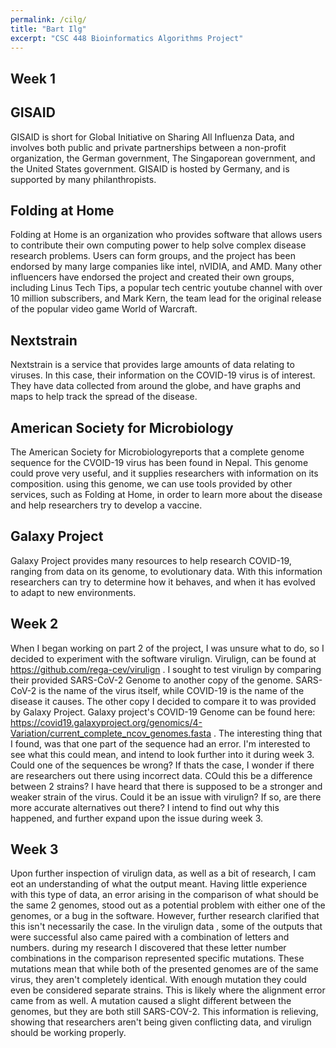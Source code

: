 ```yaml
---
permalink: /cilg/
title: "Bart Ilg"
excerpt: "CSC 448 Bioinformatics Algorithms Project"
---
```

Week 1
------

GISAID
------
GISAID is short for Global Initiative on Sharing All Influenza Data, and involves both public and private partnerships between a non-profit organization, the German government, The Singaporean government, and the United States government. GISAID is hosted by Germany, and is supported by many philanthropists.


Folding at Home
---------------
Folding at Home is an organization who provides software that allows users to contribute their own computing power to help solve complex disease research problems. Users can form groups, and the project has been endorsed by many large companies like intel, nVIDIA, and AMD. Many other influencers have endorsed the project and created their own groups, including Linus Tech Tips, a popular tech centric youtube channel with over 10 million subscribers, and Mark Kern, the team lead for the original release of the popular video game World of Warcraft.


Nextstrain
----------
Nextstrain is a service that provides large amounts of data relating to viruses. In this case, their information on the COVID-19 virus is of interest. They have data collected from around the globe, and have graphs and maps to help track the spread of the disease.


American Society for Microbiology
---------------------------------
The American Society for Microbiologyreports that a complete genome sequence for the CVOID-19 virus has been found in Nepal. This genome could prove very useful, and it supplies researchers with information on its composition. using this genome, we can use tools provided by other services, such as Folding at Home, in order to learn more about the disease and help researchers try to develop a vaccine.


Galaxy Project
--------------
Galaxy Project provides many resources to help research COVID-19, ranging from data on its genome, to evolutionary data. With this information researchers can try to determine how it behaves, and when it has evolved to adapt to new environments.


Week 2
------
When I began working on part 2 of the project, I was unsure what to do, so I decided to experiment with the software virulign. Virulign, can be found at https://github.com/rega-cev/virulign . I sought to test virulign by comparing their provided SARS-CoV-2 Genome to another copy of the genome. SARS-CoV-2 is the name of the virus itself, while COVID-19 is the name of the disease it causes. The other copy I decided to compare it to was provided by Galaxy Project. Galaxy project's COVID-19 Genome can be found here:  https://covid19.galaxyproject.org/genomics/4-Variation/current_complete_ncov_genomes.fasta . The interesting thing that I found, was that one part of the sequence had an error. I'm interested to see what this could mean, and intend to look further into it during week 3. Could one of the sequences be wrong? If thats the case, I wonder if there are researchers out there using incorrect data. COuld this be a difference between 2 strains? I have heard that there is supposed to be a stronger and weaker strain of the virus. Could it be an issue with virulign? If so, are there more accurate alternatives out there? I intend to find out why this happened, and further expand upon the issue during week 3.


Week 3
------
Upon further inspection of virulign data, as well as a bit of research, I cam eot an understanding of what the output meant. Having little experience with this type of data, an error arising in the comparison of what should be the same 2 genomes, stood out as a potential problem with either one of the genomes, or a bug in the software. However, further research clarified that this isn't necessarily the case. In the virulign data , some of the outputs that were successful also came paired with a combination of letters and numbers. during my research I discovered that these letter number combinations in the comparison represented specific mutations. These mutations mean that while both of the presented genomes are of the same virus, they aren't completely identical. With enough mutation they could even be considered separate strains. This is likely where the alignment error came from as well. A mutation caused a slight different between the genomes, but they are both still SARS-COV-2. This information is relieving, showing that researchers aren't being given conflicting data, and virulign should be working properly.